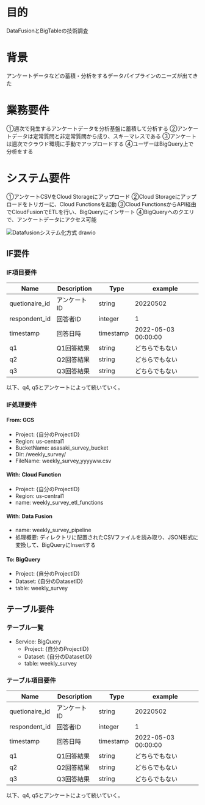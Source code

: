 # 目的
DataFusionとBigTableの技術調査

# 背景
アンケートデータなどの蓄積・分析をするデータパイプラインのニーズが出てきた

# 業務要件
①週次で発生するアンケートデータを分析基盤に蓄積して分析する
②アンケートデータは定常質問と非定常質問から成り、スキーマレスである
③アンケートは週次でクラウド環境に手動でアップロードする
④ユーザーはBigQuery上で分析をする

# システム要件
①アンケートCSVをCloud Storageにアップロード
②Cloud Storageにアップロードをトリガーに、Cloud Functionsを起動
③Cloud FunctionsからAPI経由でCloudFusionでETLを行い、BigQueryにインサート
④BigQueryへのクエリで、アンケートデータにアクセス可能

![Datafusionシステム化方式 drawio](https://github.com/akihirosasaki/study_datafusion_bigtable/issues/1#issue-1226241677)

## IF要件
### IF項目要件
| Name | Description |　Type | example |
| ------------- | ------------- | ------------- | ------------- |
| quetionaire_id | アンケートID | string | 20220502 |
| respondent_id | 回答者ID | integer | 1 | 
| timestamp | 回答日時 | timestamp | 2022-05-03 00:00:00 |
| q1 | Q1回答結果 | string | どちらでもない |
| q2 | Q2回答結果 | string | どちらでもない |
| q3 | Q3回答結果 | string | どちらでもない |

以下、q4, q5とアンケートによって続いていく。

### IF処理要件
#### From: GCS
- Project: {自分のProjectID}
- Region: us-central1
- BucketName: asasaki_survey_bucket
- Dir: /weekly_survey/
- FileName: weekly_survey_yyyyww.csv

#### With: Cloud Function
- Project: {自分のProjectID}
- Region: us-central1
- name: weekly_survey_etl_functions


#### With: Data Fusion
- name: weekly_survey_pipeline
- 処理概要: ディレクトリに配置されたCSVファイルを読み取り、JSON形式に変換して、BigQueryにInsertする

#### To: BigQuery
- Project: {自分のProjectID}
- Dataset: {自分のDatasetID}
- table: weekly_survey

## テーブル要件
### テーブル一覧
- Service: BigQuery
  - Project: {自分のProjectID}
  - Dataset: {自分のDatasetID}
  - table: weekly_survey

### テーブル項目要件
| Name | Description |　Type | example |
| ------------- | ------------- | ------------- | ------------- |
| quetionaire_id | アンケートID | string | 20220502 |
| respondent_id | 回答者ID | integer | 1 | 
| timestamp | 回答日時 | timestamp | 2022-05-03 00:00:00 |
| q1 | Q1回答結果 | string | どちらでもない |
| q2 | Q2回答結果 | string | どちらでもない |
| q3 | Q3回答結果 | string | どちらでもない |

以下、q4, q5とアンケートによって続いていく。
